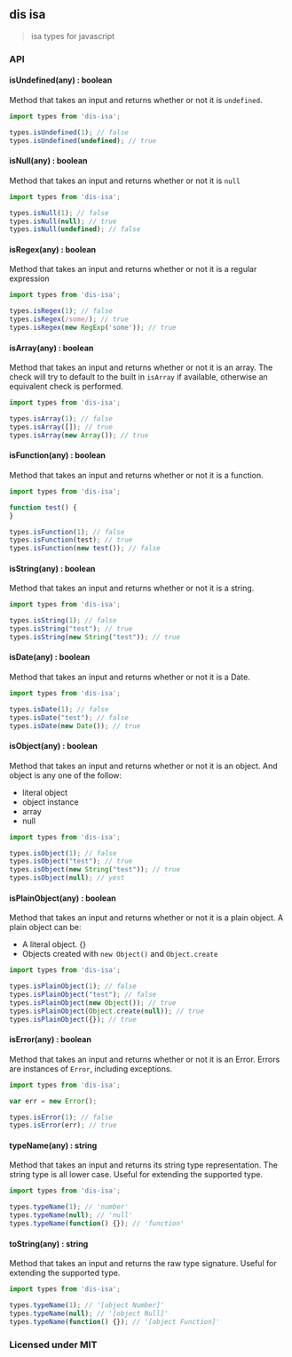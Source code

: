 ## dis isa

> isa types for javascript

### API

#### isUndefined(any) : boolean

Method that takes an input and returns whether or not it is `undefined`.

``` javascript
import types from 'dis-isa';

types.isUndefined(1); // false
types.isUndefined(undefined); // true
```

#### isNull(any) : boolean

Method that takes an input and returns whether or not it is `null`

``` javascript
import types from 'dis-isa';

types.isNull(1); // false
types.isNull(null); // true
types.isNull(undefined); // false
```

#### isRegex(any) : boolean

Method that takes an input and returns whether or not it is a regular expression

``` javascript
import types from 'dis-isa';

types.isRegex(1); // false
types.isRegex(/some/); // true
types.isRegex(new RegExp('some')); // true
```

#### isArray(any) : boolean

Method that takes an input and returns whether or not it is an array. The check will try to default to the built in `isArray` if available, otherwise an equivalent check is performed.

``` javascript
import types from 'dis-isa';

types.isArray(1); // false
types.isArray([]); // true
types.isArray(new Array()); // true
```

#### isFunction(any) : boolean

Method that takes an input and returns whether or not it is a function.

``` javascript
import types from 'dis-isa';

function test() {
}

types.isFunction(1); // false
types.isFunction(test); // true
types.isFunction(new test()); // false
```

#### isString(any) : boolean

Method that takes an input and returns whether or not it is a string.

``` javascript
import types from 'dis-isa';

types.isString(1); // false
types.isString("test"); // true
types.isString(new String("test")); // true
```

#### isDate(any) : boolean

Method that takes an input and returns whether or not it is a Date.

``` javascript
import types from 'dis-isa';

types.isDate(1); // false
types.isDate("test"); // false
types.isDate(new Date()); // true
```

#### isObject(any) : boolean

Method that takes an input and returns whether or not it is an object. And object is any one of the follow:
- literal object
- object instance
- array
- null

``` javascript
import types from 'dis-isa';

types.isObject(1); // false
types.isObject("test"); // true
types.isObject(new String("test")); // true
types.isObject(null); // yest
```

#### isPlainObject(any) : boolean

Method that takes an input and returns whether or not it is a plain object. A plain object can be:
- A literal object.  {}
- Objects created with `new Object()` and `Object.create`

``` javascript
import types from 'dis-isa';

types.isPlainObject(1); // false
types.isPlainObject("test"); // false
types.isPlainObject(new Object()); // true
types.isPlainObject(Object.create(null)); // true
types.isPlainObject({}); // true
```

#### isError(any) : boolean

Method that takes an input and returns whether or not it is an Error. Errors are instances of `Error`, including exceptions.

``` javascript
import types from 'dis-isa';

var err = new Error();

types.isError(1); // false
types.isError(err); // true
```

#### typeName(any) : string

Method that takes an input and returns its string type representation. The string type is all lower case. Useful for extending the supported type.

``` javascript
import types from 'dis-isa';

types.typeName(1); // 'number'
types.typeName(null); // 'null'
types.typeName(function() {}); // 'function'
```

#### toString(any) : string

Method that takes an input and returns the raw type signature. Useful for extending the supported type.

``` javascript
import types from 'dis-isa';

types.typeName(1); // '[object Number]'
types.typeName(null); // '[object Null]'
types.typeName(function() {}); // '[object Function]'
```


### Licensed under MIT
